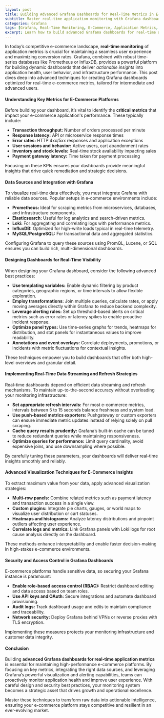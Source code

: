 ```yaml
---
layout: post
title: Building Advanced Grafana Dashboards for Real-Time Metrics in E-Commerce Platforms  
subtitle: Master real-time application monitoring with Grafana dashboards tailored for e-commerce performance optimization  
categories: Grafana  
tags: [Grafana, Real-Time Monitoring, E-Commerce, Application Metrics, Prometheus, Data Visualization, Time Series, Alerting]  
excerpt: Learn how to build advanced Grafana dashboards for real-time application metrics in e-commerce platforms, enabling proactive performance tracking and data-driven decisions.  
---
```

In today’s competitive e-commerce landscape, **real-time monitoring** of application metrics is crucial for maintaining a seamless user experience and maximizing conversion rates. Grafana, combined with robust time-series databases like Prometheus or InfluxDB, provides a powerful platform for building dynamic dashboards that deliver *actionable insights* into application health, user behavior, and infrastructure performance. This post dives deep into advanced techniques for creating Grafana dashboards optimized for real-time e-commerce metrics, tailored for intermediate and advanced users.

#### Understanding Key Metrics for E-Commerce Platforms

Before building your dashboard, it’s vital to identify the **critical metrics** that impact your e-commerce application's performance. These typically include:

- **Transaction throughput:** Number of orders processed per minute
- **Response latency:** API or microservice response times
- **Error rates:** HTTP 4xx/5xx responses and application exceptions
- **User sessions and behavior:** Active users, cart abandonment rates
- **Inventory and stock levels:** Real-time stock availability impacting sales
- **Payment gateway latency:** Time taken for payment processing

Focusing on these KPIs ensures your dashboards provide meaningful insights that drive quick remediation and strategic decisions.

#### Data Sources and Integration with Grafana

To visualize real-time data effectively, you must integrate Grafana with reliable data sources. Popular setups in e-commerce environments include:

- **Prometheus:** Ideal for scraping metrics from microservices, databases, and infrastructure components.
- **Elasticsearch:** Useful for log analytics and search-driven metrics.
- **Loki:** For aggregating and correlating logs with performance metrics.
- **InfluxDB:** Optimized for high-write loads typical in real-time telemetry.
- **MySQL/PostgreSQL:** For transactional data and aggregated statistics.

Configuring Grafana to query these sources using PromQL, Lucene, or SQL ensures you can build rich, multi-dimensional dashboards.

#### Designing Dashboards for Real-Time Visibility

When designing your Grafana dashboard, consider the following advanced best practices:

- **Use templating variables:** Enable dynamic filtering by product categories, geographic regions, or time intervals to allow flexible exploration.
- **Employ transformations:** Join multiple queries, calculate rates, or apply moving averages directly within Grafana to reduce backend complexity.
- **Leverage alerting rules:** Set up threshold-based alerts on critical metrics such as error rates or latency spikes to enable proactive incident response.
- **Optimize panel types:** Use time-series graphs for trends, heatmaps for distribution, and stat panels for instantaneous values to improve readability.
- **Annotations and event overlays:** Correlate deployments, promotions, or incidents with metric fluctuations for contextual insights.

These techniques empower you to build dashboards that offer both high-level overviews and granular detail.

#### Implementing Real-Time Data Streaming and Refresh Strategies

Real-time dashboards depend on efficient data streaming and refresh mechanisms. To maintain up-to-the-second accuracy without overloading your monitoring infrastructure:

- **Set appropriate refresh intervals:** For most e-commerce metrics, intervals between 5 to 15 seconds balance freshness and system load.
- **Use push-based metrics exporters:** Pushgateway or custom exporters can ensure immediate metric updates instead of relying solely on pull scraping.
- **Cache query results prudently:** Grafana’s built-in cache can be tuned to reduce redundant queries while maintaining responsiveness.
- **Optimize queries for performance:** Limit query cardinality, avoid expensive joins, and use downsampling where possible.

By carefully tuning these parameters, your dashboards will deliver real-time insights smoothly and reliably.

#### Advanced Visualization Techniques for E-Commerce Insights

To extract maximum value from your data, apply advanced visualization strategies:

- **Multi-row panels:** Combine related metrics such as payment latency and transaction success in a single view.
- **Custom plugins:** Integrate pie charts, gauges, or world maps to visualize user distribution or cart statuses.
- **Heatmaps and histograms:** Analyze latency distributions and pinpoint outliers affecting user experience.
- **Correlate logs and metrics:** Link Grafana panels with Loki logs for root cause analysis directly on the dashboard.

These methods enhance interpretability and enable faster decision-making in high-stakes e-commerce environments.

#### Security and Access Control in Grafana Dashboards

E-commerce platforms handle sensitive data, so securing your Grafana instance is paramount:

- **Enable role-based access control (RBAC):** Restrict dashboard editing and data access based on team roles.
- **Use API keys and OAuth:** Secure integrations and automate dashboard provisioning.
- **Audit logs:** Track dashboard usage and edits to maintain compliance and traceability.
- **Network security:** Deploy Grafana behind VPNs or reverse proxies with TLS encryption.

Implementing these measures protects your monitoring infrastructure and customer data integrity.

#### Conclusion

Building **advanced Grafana dashboards for real-time application metrics** is essential for maintaining high-performance e-commerce platforms. By focusing on key metrics, integrating the right data sources, and leveraging Grafana’s powerful visualization and alerting capabilities, teams can proactively monitor application health and improve user experience. With careful design and security best practices, your monitoring system becomes a strategic asset that drives growth and operational excellence.

Master these techniques to transform raw data into actionable intelligence, ensuring your e-commerce platform stays competitive and resilient in an ever-evolving market.
